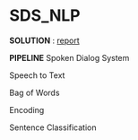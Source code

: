 # SDS_NLP

**SOLUTION** :  [report](AI.pdf)


**PIPELINE**
Spoken Dialog System 

Speech to Text

Bag of Words

Encoding

Sentence Classification
